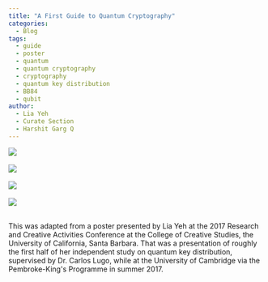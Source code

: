 ```yaml
---
title: "A First Guide to Quantum Cryptography"
categories:
  - Blog
tags:
  - guide
  - poster
  - quantum
  - quantum cryptography
  - cryptography
  - quantum key distribution
  - BB84
  - qubit
author: 
  - Lia Yeh
  - Curate Section
  - Harshit Garg Q
---
```


<div style="border: 0px solid black; width: 65vw">
<img src="/assets/images/Lia_QKD/Picture1.png"/>
<br>
<br>
<img src="/assets/images/Lia_QKD/Picture2.png"/>
<br>
<br>
<img src="/assets/images/Lia_QKD/Picture3.png"/>
<br>
<br>
<img src="/assets/images/Lia_QKD/Picture4.png"/>
</div>
<br>

This was adapted from a poster presented by Lia Yeh at the 2017 Research and Creative Activities Conference at the College of Creative Studies, the University of California, Santa Barbara.  That was a presentation of roughly the first half of her independent study on quantum key distribution, supervised by Dr. Carlos Lugo, while at the University of Cambridge via the Pembroke-King's Programme in summer 2017.

